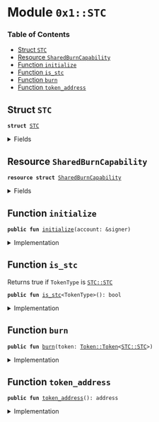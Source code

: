 
<a name="0x1_STC"></a>

# Module `0x1::STC`

### Table of Contents

-  [Struct `STC`](#0x1_STC_STC)
-  [Resource `SharedBurnCapability`](#0x1_STC_SharedBurnCapability)
-  [Function `initialize`](#0x1_STC_initialize)
-  [Function `is_stc`](#0x1_STC_is_stc)
-  [Function `burn`](#0x1_STC_burn)
-  [Function `token_address`](#0x1_STC_token_address)



<a name="0x1_STC_STC"></a>

## Struct `STC`



<pre><code><b>struct</b> <a href="#0x1_STC">STC</a>
</code></pre>



<details>
<summary>Fields</summary>


<dl>
<dt>

<code>dummy_field: bool</code>
</dt>
<dd>

</dd>
</dl>


</details>

<a name="0x1_STC_SharedBurnCapability"></a>

## Resource `SharedBurnCapability`



<pre><code><b>resource</b> <b>struct</b> <a href="#0x1_STC_SharedBurnCapability">SharedBurnCapability</a>
</code></pre>



<details>
<summary>Fields</summary>


<dl>
<dt>

<code>cap: <a href="Token.md#0x1_Token_BurnCapability">Token::BurnCapability</a>&lt;<a href="#0x1_STC_STC">STC::STC</a>&gt;</code>
</dt>
<dd>

</dd>
</dl>


</details>

<a name="0x1_STC_initialize"></a>

## Function `initialize`



<pre><code><b>public</b> <b>fun</b> <a href="#0x1_STC_initialize">initialize</a>(account: &signer)
</code></pre>



<details>
<summary>Implementation</summary>


<pre><code><b>public</b> <b>fun</b> <a href="#0x1_STC_initialize">initialize</a>(account: &signer) {
    <b>assert</b>(<a href="Signer.md#0x1_Signer_address_of">Signer::address_of</a>(account) == <a href="#0x1_STC_token_address">token_address</a>(), 0);

    <a href="Token.md#0x1_Token_register_token">Token::register_token</a>&lt;<a href="#0x1_STC">STC</a>&gt;(
        account,
        SCALING_FACTOR, // scaling_factor = 10^6
        FRACTIONAL_PART,    // fractional_part = 10^3
    );

    <b>let</b> burn_cap = <a href="Token.md#0x1_Token_remove_burn_capability">Token::remove_burn_capability</a>&lt;<a href="#0x1_STC">STC</a>&gt;(account);
    move_to(account, <a href="#0x1_STC_SharedBurnCapability">SharedBurnCapability</a>{cap: burn_cap});
}
</code></pre>



</details>

<a name="0x1_STC_is_stc"></a>

## Function `is_stc`

Returns true if
<code>TokenType</code> is
<code><a href="#0x1_STC_STC">STC::STC</a></code>


<pre><code><b>public</b> <b>fun</b> <a href="#0x1_STC_is_stc">is_stc</a>&lt;TokenType&gt;(): bool
</code></pre>



<details>
<summary>Implementation</summary>


<pre><code><b>public</b> <b>fun</b> <a href="#0x1_STC_is_stc">is_stc</a>&lt;TokenType&gt;(): bool {
    <a href="Token.md#0x1_Token_is_registered_in">Token::is_registered_in</a>&lt;TokenType&gt;(<a href="CoreAddresses.md#0x1_CoreAddresses_GENESIS_ACCOUNT">CoreAddresses::GENESIS_ACCOUNT</a>())
}
</code></pre>



</details>

<a name="0x1_STC_burn"></a>

## Function `burn`



<pre><code><b>public</b> <b>fun</b> <a href="#0x1_STC_burn">burn</a>(token: <a href="Token.md#0x1_Token_Token">Token::Token</a>&lt;<a href="#0x1_STC_STC">STC::STC</a>&gt;)
</code></pre>



<details>
<summary>Implementation</summary>


<pre><code><b>public</b> <b>fun</b> <a href="#0x1_STC_burn">burn</a>(token: <a href="Token.md#0x1_Token">Token</a>&lt;<a href="#0x1_STC">STC</a>&gt;) <b>acquires</b> <a href="#0x1_STC_SharedBurnCapability">SharedBurnCapability</a>{
    <b>let</b> cap = borrow_global&lt;<a href="#0x1_STC_SharedBurnCapability">SharedBurnCapability</a>&gt;(<a href="#0x1_STC_token_address">token_address</a>());
    <a href="Token.md#0x1_Token_burn_with_capability">Token::burn_with_capability</a>(&cap.cap, token);
}
</code></pre>



</details>

<a name="0x1_STC_token_address"></a>

## Function `token_address`



<pre><code><b>public</b> <b>fun</b> <a href="#0x1_STC_token_address">token_address</a>(): address
</code></pre>



<details>
<summary>Implementation</summary>


<pre><code><b>public</b> <b>fun</b> <a href="#0x1_STC_token_address">token_address</a>(): address {
    <a href="CoreAddresses.md#0x1_CoreAddresses_GENESIS_ACCOUNT">CoreAddresses::GENESIS_ACCOUNT</a>()
}
</code></pre>



</details>

